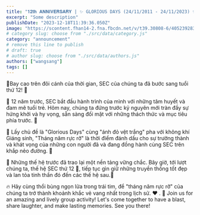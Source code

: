 ```yaml
---
title: "𝟏𝟐𝐭𝐡 𝐀𝐍𝐍𝐈𝐕𝐄𝐑𝐒𝐀𝐑𝐘 | ✨ GLORIOUS DAYS (24/11/2011 - 24/11/2023) ✨"
excerpt: "Some description"
publishDate: "2023-12-18T11:39:36.050Z"
image: "https://scontent.fhan14-2.fna.fbcdn.net/v/t39.30808-6/405239283_825927492877506_6447629550637788106_n.png?_nc_cat=106&ccb=1-7&_nc_sid=783fdb&_nc_eui2=AeGYgHNcxSzcn7dWiezL9zUuYFoGS-v8sn9gWgZL6_yyf8EihAD2VRBw-kST8nIstSLOpBm0Z9F0kngdLiqmlISk&_nc_ohc=QJJAdS99i2wAX_Tg7e8&_nc_ht=scontent.fhan14-2.fna&oh=00_AfDWS0YrmNFrQ_pF6HKlo_f5oYFJZQh4PRPa4WHsQL8Npg&oe=6585C1E0"
# category slug: choose from "./src/data/category.js"
category: "announcement"
# remove this line to publish
# draft: true
# author slug: choose from "./src/data/authors.js"
authors: ["wangsang"]
tags: []
---
```


🎈Bay cao trên đôi cánh của thời gian, SEC của chúng ta đã bước sang tuổi thứ 12! 🎉

🌟 12 năm trước, SEC bắt đầu hành trình của mình với những tâm huyết và đam mê tuổi trẻ. Hôm nay, chúng ta đứng trước kỷ nguyên mới tràn đầy sự hứng khởi và hy vọng, sẵn sàng đối mặt với những thách thức và mục tiêu phía trước. 🌻

🌟 Lấy chủ đề là "Glorious Days" cùng "ánh đỏ vệt trắng" pha với không khí Giáng sinh, "Tháng năm rực rỡ" là thời điểm đánh dấu cho sự trưởng thành và khát vọng của những con người đã và đang đồng hành cùng SEC trên khắp nẻo đường. 🫧

🌟 Những thế hệ trước đã trao lại một nền tảng vững chắc. Bây giờ, tới lượt chúng ta, thế hệ SEC thứ 12 💚, tiếp tục gìn giữ những truyền thống tốt đẹp và lan tỏa tinh thần đó đến các thế hệ sau.🌷

🔥 Hãy cùng thổi bùng ngọn lửa trong trái tim, để "tháng năm rực rỡ" của chúng ta trở thành khoảnh khắc vẻ vang nhất trong lịch sử. ❤️
.
🎯 Join us for an amazing and lively group activity! Let's come together to have a blast, share laughter, and make lasting memories. See you there!


